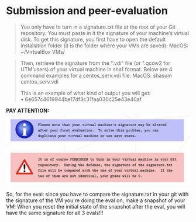 # Submission and peer-evaluation

> You only have to turn in a signature.txt file at the root of your Git repository. You must paste in it the signature of your machine’s virtual disk. To get this signature, you first have to open the default installation folder (it is the folder where your VMs are saved):
> MacOS: ~/VirtualBox VMs/

> Then, retrieve the signature from the ".vdi" file (or ".qcow2 for UTM’users) of your virtual machine in sha1 format. Below are 4 command examples for a centos_serv.vdi file:
> MacOS: shasum centos_serv.vdi
> 
> This is an example of what kind of output you will get:  
> • 6e657c4619944be17df3c31faa030c25e43e40af

**PAY ATTENTION:**
![](../../Pics/how_to_submit.png)

So, for the eval: since you have to compare the signature.txt in your git with the signature of the VM you're doing the eval on, make a snapshot of your VM! When you reset the initial state of the snapshot after the eval, you will have the same signature for all 3 evals!!!
